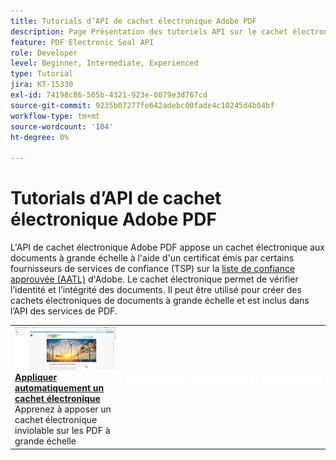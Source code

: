 ```yaml
---
title: Tutorials d’API de cachet électronique Adobe PDF
description: Page Présentation des tutoriels API sur le cachet électronique d’Adobe PDF
feature: PDF Electronic Seal API
role: Developer
level: Beginner, Intermediate, Experienced
type: Tutorial
jira: KT-15330
exl-id: 74198c86-505b-4321-923e-0079e3d767cd
source-git-commit: 9235b07277fe642adebc00fade4c10245d4b04bf
workflow-type: tm+mt
source-wordcount: '104'
ht-degree: 0%

---
```


# Tutorials d’API de cachet électronique Adobe PDF

L&#39;API de cachet électronique Adobe PDF appose un cachet électronique aux documents à grande échelle à l&#39;aide d&#39;un certificat émis par certains fournisseurs de services de confiance (TSP) sur la [liste de confiance approuvée (AATL)](https://helpx.adobe.com/acrobat/kb/approved-trust-list1.html) d&#39;Adobe. Le cachet électronique permet de vérifier l’identité et l’intégrité des documents. Il peut être utilisé pour créer des cachets électroniques de documents à grande échelle et est inclus dans l’API des services de PDF.


<table style="table-layout:fixed">
<tr>
  <td>
    <a href="automatically-apply-electronic-seal.md">
      <img alt="Application automatique d’un cachet électronique" src="assets/automatically-apply-seal.png" />
    </a>
    <div>
      <a href="automatically-apply-electronic-seal.md"><strong>Appliquer automatiquement un cachet électronique</strong></a>
      </div>
      Apprenez à apposer un cachet électronique inviolable sur les PDF à grande échelle
      <br>
  </td>
 <td>
       <img alt="Espaceur" src="../assets/WhiteBanner_Placeholder.png">
       <div>
       <br>
 </td>
 <td>
       <img alt="Espaceur" src="../assets/WhiteBanner_Placeholder.png">
       <div>
       <br>
 </td>
 <td>
       <img alt="Espaceur" src="../assets/WhiteBanner_Placeholder.png">
       <div>
       <br>
 </td>
</tr>
</table>